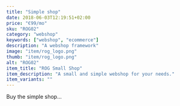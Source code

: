 ```yaml
---
title: "Simple shop"
date: 2018-06-03T12:19:51+02:00
price: "€99/mo"
sku: "ROG02"
category: "webshop"
keywords: ["webshop", "ecommerce"]
description: "A webshop framework"
image: "item/rog_logo.png"
thumb: "item/rog_logo.png"
alt: "ROG02"
item_title: "ROG Small Shop"
item_description: "A small and simple webshop for your needs."
item_variants: ""
---
```


Buy the simple shop...
